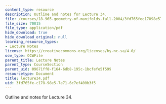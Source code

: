 ```yaml
---
content_type: resource
description: Outline and notes for Lecture 34.
file: /courses/18-965-geometry-of-manifolds-fall-2004/3fd765fec17898e57e716c7ef400b3f5_lecture34.pdf
file_size: 70015
file_type: application/pdf
hide_download: true
hide_download_original: null
learning_resource_types:
- Lecture Notes
license: https://creativecommons.org/licenses/by-nc-sa/4.0/
ocw_type: OCWFile
parent_title: Lecture Notes
parent_type: CourseSection
parent_uid: 09671ff8-f164-6db8-195c-1bcfefe5f599
resourcetype: Document
title: lecture34.pdf
uid: 3fd765fe-c178-98e5-7e71-6c7ef400b3f5
---
```

Outline and notes for Lecture 34.